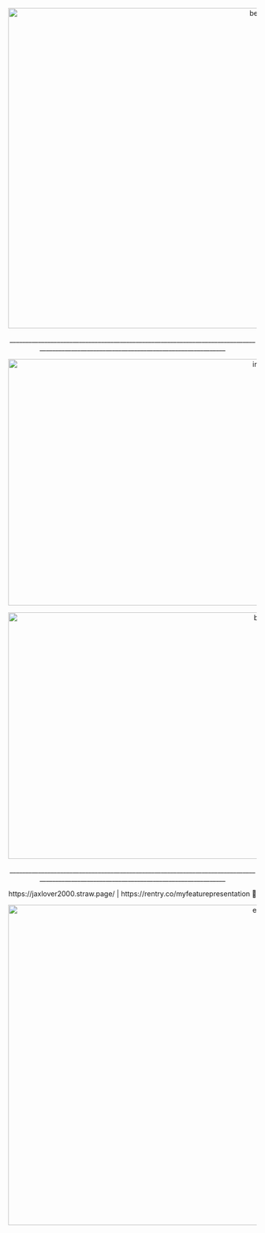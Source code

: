 <p align="center"> <img src="https://i.postimg.cc/FRHwWkCn/image.png" alt="begin" width="1000" height="650"/>
<p align="center"> _________________________________________________________________________________________________________________________________________
<p align="center"> <img src="https://i.postimg.cc/bvSRzQVt/image.png" alt="info" width="1000" height="500"/>
<p align="center"> <img src="https://i.postimg.cc/Yqw28MwK/image.png" alt="byi" width="1000" height="500"/>
<p align="center"> _________________________________________________________________________________________________________________________________________
<p align="center"> https://jaxlover2000.straw.page/ | https://rentry.co/myfeaturepresentation 🐇
<p align="center"> <img src="https://i.postimg.cc/4NJkmdgd/image.png" alt="end" width="1000" height="650"/>

